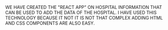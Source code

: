 WE HAVE CREATED THE "REACT APP" ON HOSPITAL INFORMATION THAT CAN BE USED TO ADD THE DATA OF THE HOSPITAL.
I HAVE USED THIS TECHNOLOGY BECAUSE IT NOT IT IS NOT THAT COMPLEX
ADDING HTML AND CSS COMPONENTS ARE ALSO EASY.
